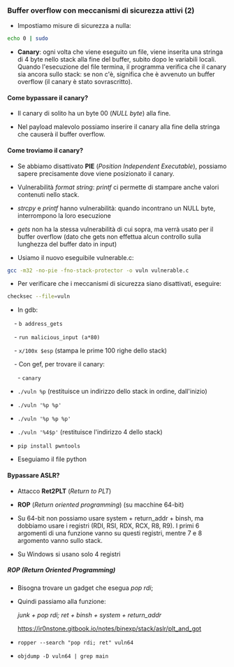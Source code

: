 ### Buffer overflow con meccanismi di sicurezza attivi (2)

- Impostiamo misure di sicurezza a nulla:

```bash
echo 0 | sudo 
```  

- **Canary**: ogni volta che viene eseguito un file, viene inserita una stringa di 4 byte nello stack alla fine del buffer, subito dopo le variabili locali. Quando l'esecuzione del file termina, il programma verifica che il canary sia ancora sullo stack: se non c'è, significa che è avvenuto un buffer overflow (il canary è stato sovrascritto).

#### Come bypassare il canary?

- Il canary di solito ha un byte 00 (*NULL byte*) alla fine. 

- Nel payload malevolo possiamo inserire il canary alla fine della stringa che causerà il buffer overflow.

#### Come troviamo il canary?

- Se abbiamo disattivato **PIE** (*Position Independent Executable*), possiamo sapere precisamente dove viene posizionato il canary.

- Vulnerabilità *format string*: *printf* ci permette di stampare anche valori contenuti nello stack.

- *strcpy* e *printf* hanno vulnerabilità: quando incontrano un NULL byte, interrompono la loro esecuzione

- *gets* non ha la stessa vulnerabilità di cui sopra, ma verrà usato per il buffer overflow (dato che gets non effettua alcun controllo sulla lunghezza del buffer dato in input)

- Usiamo il nuovo eseguibile vulnerable.c:

```bash
gcc -m32 -no-pie -fno-stack-protector -o vuln vulnerable.c
```

- Per verificare che i meccanismi di sicurezza siano disattivati, eseguire:

```bash
checksec --file=vuln
```

- In gdb:

    - `b address_gets`

    - `run malicious_input (a*80)`

    - `x/100x $esp` (stampa le prime 100 righe dello stack)

    - Con gef, per trovare il canary:

      - `canary`

- `./vuln %p` (restituisce un indirizzo dello stack in ordine, dall'inizio)

- `./vuln '%p %p'`

- `./vuln '%p %p %p'`

- `./vuln '%4$p'` (restituisce l'indirizzo 4 dello stack)

- `pip install pwntools`

- Eseguiamo il file python  

#### Bypassare ASLR?

- Attacco **Ret2PLT** (*Return to PLT*)

- **ROP** (*Return oriented programming*) (su macchine 64-bit)

- Su 64-bit non possiamo usare system + return_addr + binsh, ma dobbiamo usare i registri (RDI, RSI, RDX, RCX, R8, R9). I primi 6 argomenti di una funzione vanno su questi registri, mentre 7 e 8 argomento vanno sullo stack.

- Su Windows si usano solo 4 registri

##### ROP (Return Oriented Programming)

- Bisogna trovare un gadget che esegua *pop rdi*;

- Quindi passiamo alla funzione:

	*junk + pop rdi; ret + binsh + system + return_addr*

  
  https://ir0nstone.gitbook.io/notes/binexp/stack/aslr/plt_and_got


- `ropper --search "pop rdi; ret" vuln64`

- `objdump -D vuln64 | grep main`